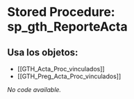 # Stored Procedure: sp_gth_ReporteActa

## Usa los objetos:
- [[GTH_Acta_Proc_vinculados]]
- [[GTH_Preg_Acta_Proc_vinculados]]

*No code available.*
